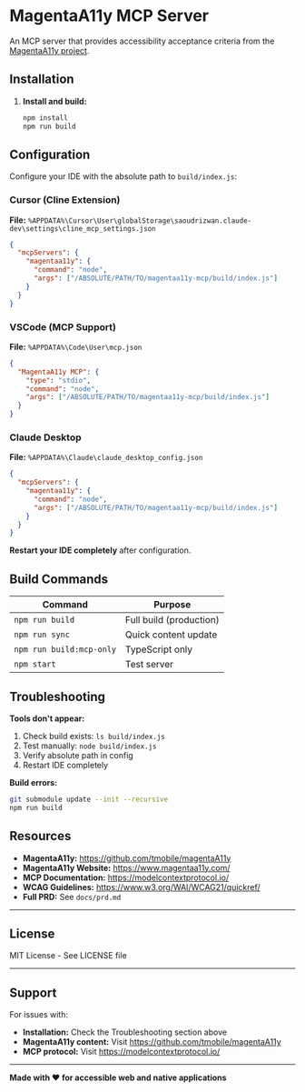 # MagentaA11y MCP Server

An MCP server that provides accessibility acceptance criteria from the [MagentaA11y project](https://github.com/tmobile/magentaA11y).

## Installation

1. **Install and build:**
   ```bash
   npm install
   npm run build
   ```

## Configuration

Configure your IDE with the absolute path to `build/index.js`:

### Cursor (Cline Extension)
**File:** `%APPDATA%\Cursor\User\globalStorage\saoudrizwan.claude-dev\settings\cline_mcp_settings.json`
```json
{
  "mcpServers": {
    "magentaa11y": {
      "command": "node",
      "args": ["/ABSOLUTE/PATH/TO/magentaa11y-mcp/build/index.js"]
    }
  }
}
```

### VSCode (MCP Support)
**File:** `%APPDATA%\Code\User\mcp.json`
```json
{
  "MagentaA11y MCP": {
    "type": "stdio",
    "command": "node",
    "args": ["/ABSOLUTE/PATH/TO/magentaa11y-mcp/build/index.js"]
  }
}
```

### Claude Desktop
**File:** `%APPDATA%\Claude\claude_desktop_config.json`
```json
{
  "mcpServers": {
    "magentaa11y": {
      "command": "node",
      "args": ["/ABSOLUTE/PATH/TO/magentaa11y-mcp/build/index.js"]
    }
  }
}
```

**Restart your IDE completely** after configuration.

## Build Commands

| Command | Purpose |
|---------|---------|
| `npm run build` | Full build (production) |
| `npm run sync` | Quick content update |
| `npm run build:mcp-only` | TypeScript only |
| `npm start` | Test server |

## Troubleshooting

**Tools don't appear:**
1. Check build exists: `ls build/index.js`
2. Test manually: `node build/index.js`
3. Verify absolute path in config
4. Restart IDE completely

**Build errors:**
```bash
git submodule update --init --recursive
npm run build
```

## Resources

- **MagentaA11y:** https://github.com/tmobile/magentaA11y
- **MagentaA11y Website:** https://www.magentaa11y.com/
- **MCP Documentation:** https://modelcontextprotocol.io/
- **WCAG Guidelines:** https://www.w3.org/WAI/WCAG21/quickref/
- **Full PRD:** See `docs/prd.md`

---

## License

MIT License - See LICENSE file

---

## Support

For issues with:
- **Installation:** Check the Troubleshooting section above
- **MagentaA11y content:** Visit https://github.com/tmobile/magentaA11y
- **MCP protocol:** Visit https://modelcontextprotocol.io/

---

**Made with ❤️ for accessible web and native applications**
